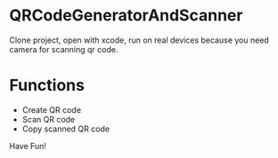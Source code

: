 # QRCodeGeneratorAndScanner

Clone project, open with xcode, run on real devices because you need camera for scanning qr code.

# Functions
* Create QR code
* Scan QR code
* Copy scanned QR code

Have Fun!
